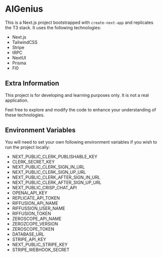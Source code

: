 # AIGenius

This is a Next.js project bootstrapped with `create-next-app` and replicates the T3 stack. It uses the following technologies:

- Next.js
- TailwindCSS
- Stripe
- tRPC
- NextUI
- Prisma
- Fl0

## Extra Information

This project is for developing and learning purposes only. It is not a real application.

Feel free to explore and modify the code to enhance your understanding of these technologies.

## Environment Variables

You will need to set your own following environment variables if you wish to run the project locally:

- NEXT_PUBLIC_CLERK_PUBLISHABLE_KEY
- CLERK_SECRET_KEY
- NEXT_PUBLIC_CLERK_SIGN_IN_URL
- NEXT_PUBLIC_CLERK_SIGN_UP_URL
- NEXT_PUBLIC_CLERK_AFTER_SIGN_IN_URL
- NEXT_PUBLIC_CLERK_AFTER_SIGN_UP_URL
- NEXT_PUBLIC_CRISP_CHAT_API
- OPENAI_API_KEY
- REPLICATE_API_TOKEN
- RIFFUSION_API_NAME
- RIFFUSSION_USER_NAME
- RIFFUSION_TOKEN
- ZEROSCOPE_API_NAME
- ZEROZCOPE_VERSION
- ZEROSCOPE_TOKEN
- DATABASE_URL
- STRIPE_API_KEY
- NEXT_PUBLIC_STRIPE_KEY
- STRIPE_WEBHOOK_SECRET

